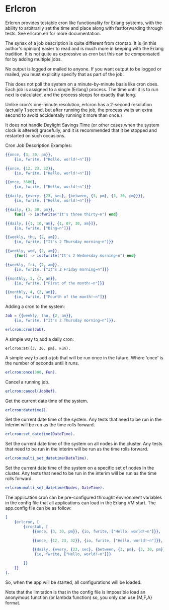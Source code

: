 Erlcron
======= 

Erlcron provides testable cron like functionality for Erlang
systems, with the ability to arbitrarily set the time and place along
with fastforwarding through tests. See erlcron.erl for more
documentation.

The synax of a job description is quite different from crontab.  It is
(in this author's opinion) easier to read and is much more in keeping
with the Erlang tradition.  It is not quite as expressive as cron but
this can be compensated for by adding multiple jobs.

No output is logged or mailed to anyone.  If you want output to be
logged or mailed, you must explicitly specify that as part of the job.

This does not poll the system on a minute-by-minute basis like cron
does.  Each job is assigned to a single (Erlang) process.  The time
until it is to run next is calculated, and the process sleeps for
exactly that long.

Unlike cron's one-minute resolution, erlcron has a 2-second resolution
(actually 1 second, but after running the job, the process waits an
extra second to avoid accidentally running it more than once.)

It does not handle Daylight Savings Time (or other cases when the
system clock is altered) gracefully, and it is recommended that it be
stopped and restarted on such occasions.

Cron Job Description Examples:

```erlang
{{once, {3, 30, pm}},
    {io, fwrite, ["Hello, world!~n"]}}

{{once, {12, 23, 32}},
    {io, fwrite, ["Hello, world!~n"]}}

{{once, 3600},
    {io, fwrite, ["Hello, world!~n"]}}

{{daily, {every, {23, sec}, {between, {3, pm}, {3, 30, pm}}}},
    {io, fwrite, ["Hello, world!~n"]}}

{{daily, {3, 30, pm}},
    fun() -> io:fwrite("It's three thirty~n") end}

{{daily, [{1, 10, am}, {1, 07, 30, am}]},
    {io, fwrite, ["Bing~n"]}}

{{weekly, thu, {2, am}},
    {io, fwrite, ["It's 2 Thursday morning~n"]}}

{{weekly, wed, {2, am}},
    {fun() -> io:fwrite("It's 2 Wednesday morning~n") end}

{{weekly, fri, {2, am}},
    {io, fwrite, ["It's 2 Friday morning~n"]}}

{{monthly, 1, {2, am}},
    {io, fwrite, ["First of the month!~n"]}}

{{monthly, 4, {2, am}},
    {io, fwrite, ["Fourth of the month!~n"]}}
```

Adding a cron to the system:

```erlang
Job = {{weekly, thu, {2, am}},
    {io, fwrite, ["It's 2 Thursday morning~n"]}}.

erlcron:cron(Job).
```

A simple way to add a daily cron:

    erlcron:at({3, 30, pm}, Fun).

A simple way to add a job that will be run once in the future. Where
'once' is the number of seconds until it runs.

```erlang
erlcron:once(300, Fun).
```

Cancel a running job.

```erlang
erlcron:cancel(JobRef).
```

Get the current date time of the system.

```erlang
erlcron:datetime().
```

Set the current date time of the system. Any tests that need to be run
in the interim will be run as the time rolls forward.

```erlang
erlcron:set_datetime(DateTime).
```

Set the current date time of the system on all nodes in the
cluster. Any tests that need to be run in the interim will be run as
the time rolls forward.

```erlang
erlcron:multi_set_datetime(DateTime).
```

Set the current date time of the system on a specific set of nodes in
the cluster. Any tests that need to be run in the interim will be run
as the time rolls forward.

```erlang
erlcron:multi_set_datetime(Nodes, DateTime).
```

The application cron can be pre-configured throught environment variables
in the config file that all applications can load in the Erlang VM start.
The app.config file can be as follow:

```erlang
[
    {erlcron, [
        {crontab, [
            {{once, {3, 30, pm}}, {io, fwrite, ["Hello, world!~n"]}},

            {{once, {12, 23, 32}}, {io, fwrite, ["Hello, world!~n"]}},

            {{daily, {every, {23, sec}, {between, {3, pm}, {3, 30, pm}}}},
             {io, fwrite, ["Hello, world!~n"]}}

        ]}
    ]}
].
```

So, when the app will be started, all configurations will be loaded.

Note that the limitation is that in the config file is impossible load an
anonymous function (or lambda function) so, you only can use {M,F,A} format.
